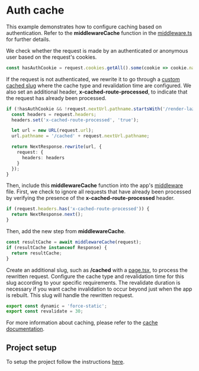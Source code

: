 # Auth cache

This example demonstrates how to configure caching based on authentication. Refer to the **middlewareCache** function in the [middleware.ts](./src/middleware.ts) for further details.

We check whether the request is made by an authenticated or anonymous user based on the request's cookies.
``` typescript
const hasAuthCookie = request.cookies.getAll().some(cookie => cookie.name.includes('AspNet.Cookies'));
```
If the request is not authenticated, we rewrite it to go through a [custom cached slug](./src/app/cached/[...slug]/page.tsx) where the cache type and revalidation time are configured. We also set an additional header, **x-cached-route-processed**, to indicate that the request has already been processed.
``` typescript
if (!hasAuthCookie && !request.nextUrl.pathname.startsWith('/render-lazy')) {
  const headers = request.headers;
  headers.set('x-cached-route-processed', 'true');

  let url = new URL(request.url);
  url.pathname = '/cached' + request.nextUrl.pathname;

  return NextResponse.rewrite(url, {
    request: {
      headers: headers
    }
  });
}
```
Then, include this **middlewareCache** function into the app's [middleware](./src/middleware.ts) file.
First, we check to ignore all requests that have already been processed by verifying the presence of the **x-cached-route-processed** header.
``` typescript
if (request.headers.has('x-cached-route-processed')) {
  return NextResponse.next();
}
```
Then, add the new step from **middlewareCache**.
``` typescript
const resultCache = await middlewareCache(request);
if (resultCache instanceof Response) {
  return resultCache;
}
```
Create an additional slug, such as **/cached** with a [page.tsx](./src/app/cached/[...slug]/page.tsx), to process the rewritten request. Configure the cache type and revalidation time for this slug according to your specific requirements. The revalidate duration is necessary if you want cache invalidation to occur beyond just when the app is rebuilt. This slug will handle the rewritten request.
``` typescript
export const dynamic = 'force-static';
export const revalidate = 30;
```

For more information about caching, please refer to the [cache documentation](../../docs/Caching.md).

## Project setup
To setup the project follow the instructions [here](./../../README.md#project-setup).
